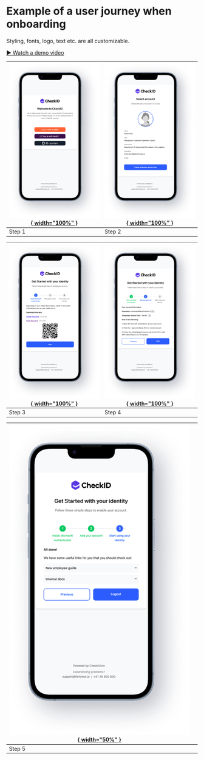 # Example of a user journey when onboarding

Styling, fonts, logo, text etc. are all customizable.

[▶ Watch a demo video](./media/CheckID-Onboarding-Demo-1080.mp4)

| [![Step 1](./media/Step%200%20(Shadows).png){ width="100%" }](./media/Step%200%20(Shadows).png) | [![Step 2](./media/Step%201%20(Shadows).png){ width="100%" }](./media/Step%201%20(Shadows).png) |
|--------------------------------------------------------------------------------------------------|--------------------------------------------------------------------------------------------------|
| Step 1                                                                                           | Step 2                                                                                           |

| [![Step 3](./media/Step%202%20(Shadows).png){ width="100%" }](./media/Step%202%20(Shadows).png) | [![Step 4](./media/Step%203%20(Shadows).png){ width="100%" }](./media/Step%203%20(Shadows).png) |
|--------------------------------------------------------------------------------------------------|--------------------------------------------------------------------------------------------------|
| Step 3                                                                                           | Step 4                                                                                           |

| [![Step 5](./media/Step%204%20(Shadows).png){ width="50%" }](./media/Step%204%20(Shadows).png) |                                                                                                  |
|--------------------------------------------------------------------------------------------------|--------------------------------------------------------------------------------------------------|
| Step 5                                                                                           |                                                                                                  |
